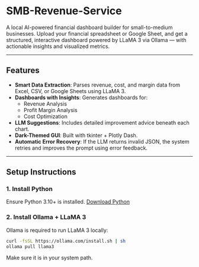 # SMB-Revenue-Service

A local AI-powered financial dashboard builder for small-to-medium businesses. 
Upload your financial spreadsheet or Google Sheet, and get a structured, interactive dashboard powered by LLaMA 3 via Ollama — with actionable insights and visualized metrics.

---

## Features

- **Smart Data Extraction**: Parses revenue, cost, and margin data from Excel, CSV, or Google Sheets using LLaMA 3.
- **Dashboards with Insights**: Generates dashboards for:
  - Revenue Analysis
  - Profit Margin Analysis
  - Cost Optimization
- **LLM Suggestions**: Includes detailed improvement advice beneath each chart.
- **Dark-Themed GUI**: Built with tkinter + Plotly Dash.
- **Automatic Error Recovery**: If the LLM returns invalid JSON, the system retries and improves the prompt using error feedback.

---

## Setup Instructions

### 1. Install Python

Ensure Python 3.10+ is installed. [Download Python](https://www.python.org/downloads/)

### 2. Install Ollama + LLaMA 3

Ollama is required to run LLaMA 3 locally:

```bash
curl -fsSL https://ollama.com/install.sh | sh
ollama pull llama3
```
Make sure it is in your system path.

